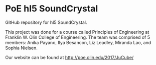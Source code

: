 # PoE hI5 SoundCrystal

GitHub repository for hI5 SoundCrystal.

This project was done for a course called Principles of Engineering
at Franklin W. Olin College of Engineering. The team was comprised of 5 members: Anika
Payano, Ilya Besancon, Liz Leadley, Miranda Lao, and Sophia Nielsen.

Our website can be found at http://poe.olin.edu/2017/JuCube/
